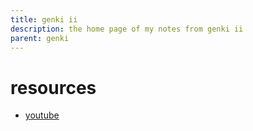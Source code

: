 ```yaml
---
title: genki ii
description: the home page of my notes from genki ii
parent: genki
---
```

# resources
- [youtube](https://www.youtube.com/playlist?list=PLA_RcUI8km1P8bJzp3_TMMv1jhL3BcKQk)